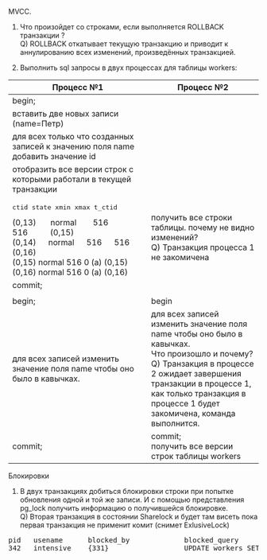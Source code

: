 MVCC.
1) Что произойдет со строками, если выполняется ROLLBACK транзакции ? <br>
Q) ROLLBACK откатывает текущую транзакцию и приводит к аннулированию всех изменений, произведённых транзакцией.

2) Выполнить sql запросы в двух процессах для таблицы workers:

| Процесс №1                                                                       | Процесс №2                                                                                        |
|----------------------------------------------------------------------------------|---------------------------------------------------------------------------------------------------|
| begin;                                                                           |                                                                                                   |
| вставить две новых записи (name=Петр)                                            |                                                                                                   |
| для всех только что созданных  записей к значению поля name добавить значение id<br/> |                                                                                                   |
| отобразить все версии строк с которыми работали в текущей транзакции
|  <pre>ctid   state    xmin     xmax    t_ctid  </pre> (0,13) &emsp;&nbsp; normal &emsp;&nbsp;&nbsp; 516   &emsp;&emsp;&emsp;   516  &emsp;&emsp;&nbsp;    (0,15) <br> (0,14) &emsp; normal &emsp; 516 &emsp;     516 &emsp;     (0,16) <br> (0,15)  normal  516      0 (a)    (0,15)<br> (0,16)  normal  516      0 (a)    (0,16)                                                                             |    получить все строки таблицы. почему не видно изменений? <br> Q) Транзакция процесса 1 не закомичена                                         |
| commit;                                                                      |                                                                                                       |
|                                                                              |                                                                                                   |
|begin;                                                                            | begin                                                                                             |
|для всех записей изменить значение поля name чтобы оно было в кавычках.                                                                                | для всех записей изменить значение поля name чтобы оно было в кавычках. <br/>Что произошло и почему? <br> Q) Транзакция в процессе 2 ожидает завершения транзакции в процессе 1, как только транзакция в процессе 1 будет закомичена, команда выполнится.|
|commit;                                                                                | commit;<br/>получить все версии строк таблицы workers                                             |


Блокировки
1) В двух транзакциях добиться блокировки строки при попытке обновления одной и той же записи.
И с помощью представления pg_lock получить информацию о получившейся блокировке. <br>
Q) Вторая транзакция в состоянии Sharelock и будет там висеть пока первая транзакция не применит комит (снимет ExlusiveLock) <br>
<pre>
pid   usename      blocked_by             blocked_query
342   intensive    {331}                  UPDATE workers SET name = '"Коля"';
</pre>